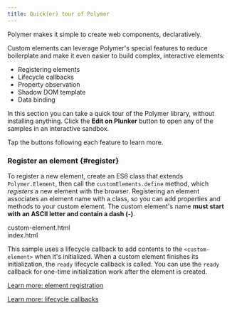 ```yaml
---
title: Quick(er) tour of Polymer
---
```


<!-- toc -->

Polymer makes it simple to create web components, declaratively.

Custom elements can leverage Polymer's special features to reduce boilerplate
and make it even easier to build complex, interactive elements:

- Registering elements
- Lifecycle callbacks
- Property observation
- Shadow DOM template
- Data binding

In this section you can take a quick tour of the Polymer library,
without installing anything. Click the **Edit on Plunker** button to open any
of the samples in an interactive sandbox.

Tap the buttons following each feature to learn more.

### Register an element {#register}

To register a new element, create an ES6 class that extends
`Polymer.Element`, then call the `customElements.define` method, which
_registers_ a new element with the browser. Registering an element associates
an element name with a class, so you can add properties and methods to your custom
element. The custom element's name **must start with an ASCII letter and
contain a dash (-)**.

<live-demo-tabs selected="0">
  <live-demo-tab id="0">
    <div slot="heading">
      custom-element.html
    </div>
    <template slot="html-content">{{{include_file_raw('2.0/start/samples/custom-element/custom-element.html')}}}</template>
  </live-demo-tab>
  <live-demo-tab id="1">
    <div slot="heading">
      index.html
    </div>
    <template slot="html-content">{{{include_file_raw('2.0/start/samples/custom-element/index.html')}}}</template>
  </live-demo-tab>
</live-demo-tabs>

This sample uses a lifecycle callback
to add contents to the `<custom-element>` when it's initialized.
When a custom element finishes its initialization, the `ready` lifecycle callback is called.
You can use the `ready` callback for one-time initialization work after the element is created.

<p><a href="/{{{polymer_version_dir}}}/docs/devguide/registering-elements" class="blue-button">
  Learn more: element registration
</a></p>

<p><a href="/{{{polymer_version_dir}}}/docs/devguide/registering-elements#lifecycle-callbacks" class="blue-button">
  Learn more: lifecycle callbacks
</a></p>
